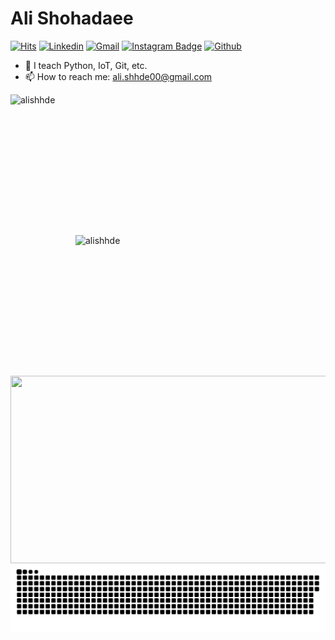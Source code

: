 <h1> Ali Shohadaee </h1>

[![Hits](https://hits.seeyoufarm.com/api/count/incr/badge.svg?url=https%3A%2F%2Fgithub.com%2Falishhde%2Falishhde&count_bg=%2379C83D&title_bg=%23555555&icon=&icon_color=%23E7E7E7&title=Profile+Views&edge_flat=false)](https://hits.seeyoufarm.com)
[![Linkedin](https://img.shields.io/badge/-LinkedIn-blue?style=flat&logo=Linkedin&logoColor=white)](https://www.linkedin.com/in/alishhde)
[![Gmail](https://img.shields.io/badge/-Gmail-c14438?style=flat&logo=Gmail&logoColor=white)](mailto:ali.shhde00@gmail.com)
[![Instagram Badge](https://img.shields.io/badge/-Instagram-purple?logo=instagram&logoColor=white&link=https://instagram.com/alishhde/)](https://www.instagram.com/alishhde)
[![Github](https://img.shields.io/github/followers/alishhde?label=Follow&style=social)](https://github.com/alishhde)

<!-- - 💻 Owner of  -->
<!-- - 🤔 -->
- 🌱 I teach Python, IoT, Git, etc.
- 📫 How to reach me: ali.shhde00@gmail.com

<div>
  <img width=400 height=225 align="left" src="https://github-readme-stats.vercel.app/api/top-langs?username=alishhde&show_icons=true&locale=en&layout=compact" alt="alishhde" />
  <img width=400 height=225 align="right" src="https://github-readme-streak-stats.herokuapp.com/?user=alishhde&" alt="alishhde" />
</div>

<div>
  <a href="https://github.com/alishhde/github-readme-stats">
  <img width=600 height=300 align="center" src="https://github-readme-stats.vercel.app/api?username=alishhde&theme=midnight-purple&show_icons=true&bg_color=0D1117&hide_border=true" />
  </a>
</div>

<div>
  <img src="https://github.com/Pepyn0/Pepyn0/raw/output/github-contribution-grid-snake.svg" alt="snake"></center>
</div>
